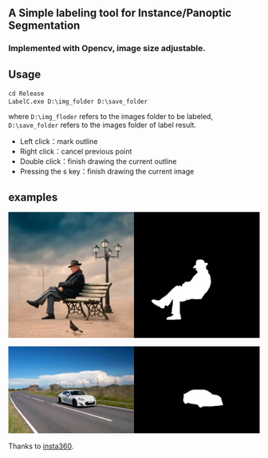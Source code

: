 ## A Simple labeling tool for Instance/Panoptic Segmentation

### Implemented with Opencv, image size adjustable.


## Usage

```shell
cd Release
LabelC.exe D:\img_folder D:\save_folder
```
where `D:\img_floder` refers to the images folder to be labeled, `D:\save_folder` refers to the images folder of label result.

* Left click：mark outline
* Right click：cancel previous point
* Double click：finish drawing the current outline
* Pressing the s key：finish drawing the current image


## examples

![Alt text](https://github.com/dcrmg/label_contour/blob/master/img/001.jpg)

![Alt text](https://github.com/dcrmg/label_contour/blob/master/img/003.jpg)


Thanks to [insta360](https://www.insta360.com/).
